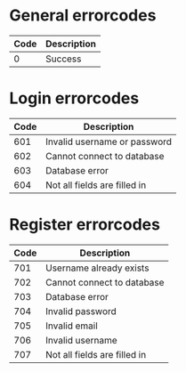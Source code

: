 # General errorcodes

Code | Description
--- | ---
0 | Success




# Login errorcodes

Code | Description
--- | ---
601 | Invalid username or password
602 | Cannot connect to database
603 | Database error
604 | Not all fields are filled in


# Register errorcodes

Code | Description
--- | ---
701 | Username already exists
702 | Cannot connect to database
703 | Database error
704 | Invalid password
705 | Invalid email
706 | Invalid username
707 | Not all fields are filled in

